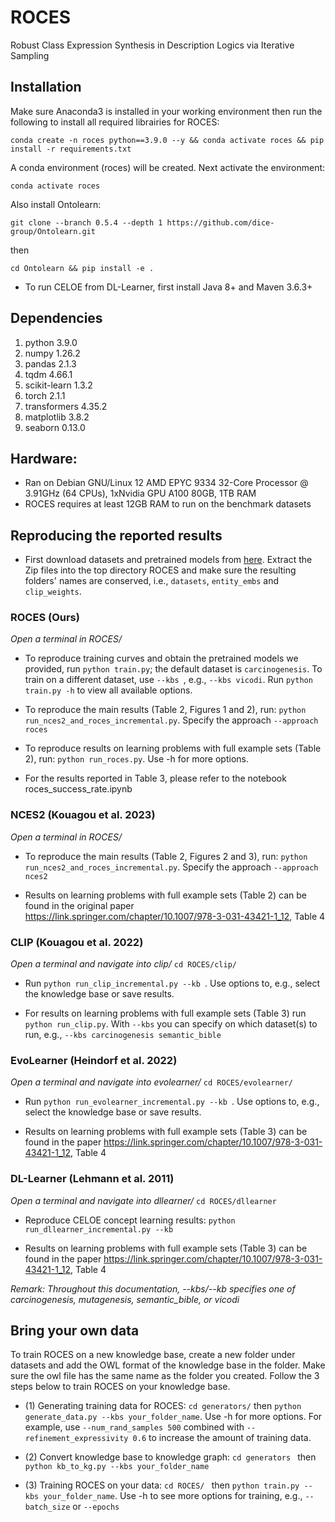 # ROCES
Robust Class Expression Synthesis in Description Logics via Iterative Sampling


## Installation

Make sure Anaconda3 is installed in your working environment then run the following to install all required librairies for ROCES:
```
conda create -n roces python==3.9.0 --y && conda activate roces && pip install -r requirements.txt
```

A conda environment (roces) will be created. Next activate the environment:

```
conda activate roces
```

Also install Ontolearn: 

``` 
git clone --branch 0.5.4 --depth 1 https://github.com/dice-group/Ontolearn.git
```
then

``` 
cd Ontolearn && pip install -e .
```

- To run CELOE from DL-Learner, first install Java 8+ and Maven 3.6.3+


## Dependencies
1. python 3.9.0
2. numpy 1.26.2
3. pandas 2.1.3
4. tqdm 4.66.1
5. scikit-learn 1.3.2
6. torch 2.1.1
7. transformers 4.35.2
8. matplotlib 3.8.2
9. seaborn 0.13.0


## Hardware:
- Ran on Debian GNU/Linux 12 AMD EPYC 9334 32-Core Processor @ 3.91GHz (64 CPUs), 1xNvidia GPU A100 80GB, 1TB RAM
- ROCES requires at least 12GB RAM to run on the benchmark datasets

## Reproducing the reported results

- First download datasets and pretrained models from [here](https://files.dice-research.org/projects/NCES/ROCES/). Extract the Zip files into the top directory ROCES and make sure the resulting folders' names are conserved, i.e., `datasets`, `entity_embs` and `clip_weights`.


### ROCES (Ours)


*Open a terminal in ROCES/*

- To reproduce training curves and obtain the pretrained models we provided, run ``` python train.py ```; the default dataset is ` carcinogenesis `. To train on a different dataset, use ```--kbs ```, e.g., `--kbs vicodi`. Run `python train.py -h` to view all available options.

- To reproduce the main results (Table 2, Figures 1 and 2), run: ``` python run_nces2_and_roces_incremental.py ```. Specify the approach `--approach roces`

- To reproduce results on learning problems with full example sets (Table 2), run: ``` python run_roces.py ```. Use -h for more options.

- For the results reported in Table 3, please refer to the notebook roces_success_rate.ipynb


### NCES2 (Kouagou et al. 2023)

*Open a terminal in ROCES/*
- To reproduce the main results (Table 2, Figures 2 and 3), run: ``` python run_nces2_and_roces_incremental.py ```. Specify the approach `--approach nces2`

- Results on learning problems with full example sets (Table 2) can be found in the original paper https://link.springer.com/chapter/10.1007/978-3-031-43421-1_12, Table 4


### CLIP (Kouagou et al. 2022)

*Open a terminal and navigate into clip/* ``` cd ROCES/clip/ ```

- Run `python run_clip_incremental.py --kb `. Use options to, e.g., select the knowledge base or save results.

- For results on learning problems with full example sets (Table 3) run `python run_clip.py`. With `--kbs` you can specify on which dataset(s) to run, e.g., `--kbs carcinogenesis semantic_bible`


### EvoLearner (Heindorf et al. 2022)

*Open a terminal and navigate into evolearner/* ``` cd ROCES/evolearner/ ```

- Run `python run_evolearner_incremental.py --kb `. Use options to, e.g., select the knowledge base or save results.

- Results on learning problems with full example sets (Table 3) can be found in the paper https://link.springer.com/chapter/10.1007/978-3-031-43421-1_12, Table 4


### DL-Learner (Lehmann et al. 2011)

*Open a terminal and navigate into dllearner/* ``` cd ROCES/dllearner ```

- Reproduce CELOE concept learning results: ``` python run_dllearner_incremental.py --kb ```

- Results on learning problems with full example sets (Table 3) can be found in the paper https://link.springer.com/chapter/10.1007/978-3-031-43421-1_12, Table 4


*Remark: Throughout this documentation, --kbs/--kb specifies one of carcinogenesis, mutagenesis, semantic_bible, or vicodi*

## Bring your own data

To train ROCES on a new knowledge base, create a new folder under datasets and add the OWL format of the knowledge base in the folder. Make sure the owl file has the same name as the folder you created. Follow the 3 steps below to train ROCES on your knowledge base.

- (1) Generating training data for ROCES: `cd generators/` then ` python generate_data.py --kbs your_folder_name `. Use -h for more options. For example, use `--num_rand_samples 500` combined with `--refinement_expressivity 0.6` to increase the amount of training data.

- (2) Convert knowledge base to knowledge graph: ```cd generators ``` then ``` python kb_to_kg.py --kbs your_folder_name ```

- (3) Training ROCES on your data: `cd ROCES/ ` then ` python train.py --kbs your_folder_name `. Use -h to see more options for training, e.g., `--batch_size` or `--epochs`

